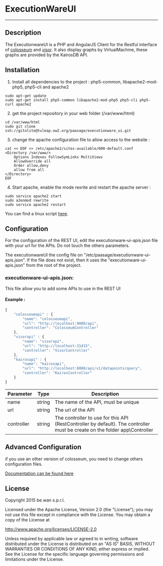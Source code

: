 # ExecutionWareUI
-----------------
## Description
The ExecutionwareUI is a PHP and AngularJS Client for the Restful interface of [colosseum](https://github.com/cloudiator/colosseum) and [visor](https://github.com/cloudiator/visor).
It also display graphs by VirtualMachine, these graphs are provided by the KairosDB API.

## Installation

1. Install all dependencies to the project : php5-common, libapache2-mod-php5, php5-cli and apache2
```
sudo apt-get update
sudo apt-get install php5-common libapache2-mod-php5 php5-cli php5-curl apache2
```
2. get the project repository in your web folder (/var/www/html)
```
cd /var/www/html
sudo git clone ssh://gitolite@tuleap.ow2.org/paasage/executionware_ui.git
```
3. change the apache configuration file to allow access to the website :
```
cat << EOF >> /etc/apache2/sites-available/000-default.conf
<Directory /var/www/>
    Options Indexes FollowSymLinks MultiViews
    AllowOverride all
    Order allow,deny
    allow from all
</Directory>
EOF
``` 
4. Start apache, enable the mode rexrite and restart the apache server :
```
sudo service apache2 start
sudo a2enmod rewrite
sudo service apache2 restart
```
You can find a linux script [here](documentation/executionware_ui.sh).
## Configuration
For the configuration of the REST UI, edit the executionware-ui-apis.json file with your url for the APIs.
Do not touch the others parameters.

The executionwareUI the config file on "/etc/paasage/executionware-ui-apis.json". If the file does not exist, then it uses the "executionware-ui-apis.json" from the root of the project.

### executionware-ui-apis.json:
This file allow you to add some APIs to use in the REST UI
#### Example :
```javascript
{
	"colosseumapi" : {
		"name": "colosseumapi",
		"url": "http://localhost:9000/api",
		"controller": "ColosseumController"
	},
	"visorapi" : {
		"name": "visorapi",
		"url": "http://localhost:31415",
		"controller": "VisorController"
	},
	"kairosapi" : {
		"name": "kairosapi",
		"url": "http://localhost:8080/api/v1/datapoints/query",
		"controller": "KairosController"
	}
}
```
Parameter   | Type          | Description
------------|---------------|------------
name        | string        | The name of the API, must be unique
url         | string        | The url of the API
controller  | string        | The controller to use for this API (RestController by default). The controller must be create on the folder app\Controller

## Advanced Configuration
if you use an other version of colosseum, you need to change others configuration files.

[Documentation can be found here](documentation/readme.md)


## License

Copyright 2015 be.wan s.p.r.l.

Licensed under the Apache License, Version 2.0 (the "License");
you may not use this file except in compliance with the License.
You may obtain a copy of the License at

   http://www.apache.org/licenses/LICENSE-2.0

Unless required by applicable law or agreed to in writing, software
distributed under the License is distributed on an "AS IS" BASIS,
WITHOUT WARRANTIES OR CONDITIONS OF ANY KIND, either express or implied.
See the License for the specific language governing permissions and
limitations under the License.